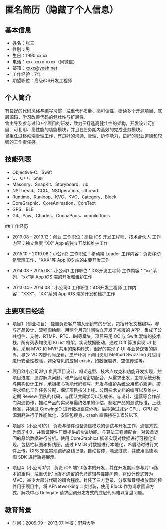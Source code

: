 # 匿名简历（隐藏了个人信息）

## 基本信息
- 姓名：张三
- 性别：男
- 生日：1990.xx.xx
- 电话：xxx-xxxx-xxxx（同微信）
- 邮箱：xxxx@yeah.net
- 工作经验：7年
- 期望职位：高级iOS开发工程师

## 个人简介
有良好的代码风格与编写习惯，注重代码质量、高可读性，研读多个开源项目、底层源码，学习改善代码的健壮性与扩展性。  
曾主导及参与过10+个项目的研发，致力于打造高健壮性的架构，开发设计可扩展、可复用、高性能的功能模块，并且在任务期内高效的完成业务模块。  
曾担任过移动端管理工作，有良好的沟通、管理、协作能力，良好的职业道德和较强的工作责任感。  

## 技能列表
- Objective-C、Swift
- C、C++、Shell
- Masonry、SnapKit、Storyboard、xib
- NSThread、GCD、NSOperation、pthread
- Runtime、Runloop、KVC、KVO、Category、Block
- CoreGraphic、CoreAnimation、CoreText
- GPS、BLE
- Git、Paw、Charles、CocoaPods、xcbuild tools

##工作经历
- 2019.08 - 2019.12：创业
  工作职位：高级 iOS 开发工程师、技术合伙人
  工作内容：独立负责 “XX” App 的独立开发和维护工作

- 2015.10 - 2019.08：小公司2
  工作职位：移动端 Leader
  工作内容：负责移动组管理工作，“XXX”等 App iOS 端的主要开发工作

- 2014.08 - 2015.08：小公司1
  工作职位：iOS开发工程师
  工作内容：“xx”系列、“xx”等 App iOS 端的开发和维护工作

- 2013.04 - 2014.08：小公司0
  工作职位：iOS开发工程师
  工作内容：“XXX”、“XX”系列 App iOS 端的开发和维护工作

## 主要项目经验
- 项目1（创业项目）
  独自负责客户端从无到有的研发，包括开发文档编写。参与产品设计，流程图绘制。用两个月的时间独立开发了初版的 APP，集成了公共组件、支付、RTMP、RTC、IM等模块。项目采用 OC 与 Swift 混编的技术栈，所有列表均使用 IGList 框架，实现数据驱动，通过 Diff 算法实现 UI 复用。采用 MVC 和 MVP 共用的架构模式，很好的实现了 UI 与业务逻辑的隔离，减少 VC 内部代码逻辑。生产环境下调用使用 Method Swizzling 对应用进行安全性校验，避免常见的应用 crash，如数据越界、空值传递等。
  
- 项目2(小公司2的)
  负责项目设计、框架选型、技术点攻克和功能开发实现，控项目进度，追踪解决问题。和产品经理密切配合，从需求出发，主导系统分析与架构设计工作，承担核心功能代码编写，开发与维护系统公用核心服务。按需求细化工作任务分配，保证项目按时上线。公司技术文档的编写以及维护，定期 Review 团队的代码，与团队共同学习以及成⻓。与设计、运营等合作部门沟通协作，推动产品的实现与最终效果的评估，制定产品的测试标准，上线标准，并通过 GrowingIO 进行数据跟踪分析。后期通过减少 CPU、GPU 资源消耗进行了性能优化，安装包瘦身，crash 率保持在0.15%以下。
  
- 项目3（小公司1的）
  负责与硬件设备通信模块的调试与开发工作，通信方式为蓝牙4.0，并验证硬件厂商提供的协议功能。与算法工程师配合，对设备返回的原始数据进行分析。使用 CoreGraphics 框架实现对数据进行可视化实现，包括柱状图和折线图。通过 FMDB 对数据进行本地化，冷启动时进行文件上传。GPS 定位实现跑步路线记录，自动暂停，漂点过滤，并使用高德地图 SDK 进行轨迹展示。
  
- 项目4（小公司0的）
  负责 iOS 端2.0版本的开发，并在开发期间参与对1.x版本的重构，注重优化1.x版本遗留的代码逻辑与性能问题，将设计模式转为 MVC，减少大部分代码的耦合程度。封装了三方登录、分享和音频播放器的控件用于项目中。将 AFNetworking 二次封装，使用 Block 作为请求回调方式，解决中心 Delegate 请求回调分发方式的底层代码难以复盘问题。
  
## 教育背景
- 时间：2009.09 - 2013.07
  学校：野鸡大学